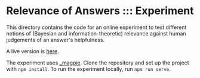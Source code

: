 # Relevance of Answers ::: Experiment

This directory contains the code for an online experiment to test different notions of (Bayesian and information-theoretic) relevance against human judgements of an answer's helpfulness.

A live version is [here](https://magpie-ea.github.io/relevance-of-answers/experiment/).

The experiment uses [_magpie](https://magpie-experiments.org).
Clone the repository and set up the project with `npm install`.
To run the experiment locally, run `npm run serve`. 

